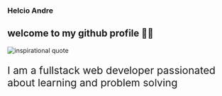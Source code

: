 ### Helcio Andre

## welcome to my github profile 👋🏽
<img src="https://cdn.everydaypower.com/wp-content/uploads/2017/03/Inspirational-quote-14.jpg" alt="inspirational quote">
<p style="font-size: 23px; color="#888"; font-family: arial;"> I am a fullstack web developer passionated about learning and problem solving</p>
<!--
**helciodev/helciodev** is a ✨ _special_ ✨ repository because its `README.md` (this file) appears on your GitHub profile.


-->

